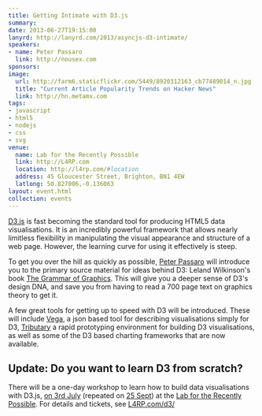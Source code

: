 ```yaml
---
title: Getting Intimate with D3.js
summary: 
date: 2013-06-27T19:15:00
lanyrd: http://lanyrd.com/2013/asyncjs-d3-intimate/
speakers:
- name: Peter Passaro
  link: http://nousex.com
sponsors: 
image:
  url: http://farm6.staticflickr.com/5449/8920312163_cb77489014_n.jpg
  title: "Current Article Popularity Trends on Hacker News"
  link: http://hn.metamx.com
tags:
- javascript
- html5
- nodejs
- css
- svg
venue:
  name: Lab for the Recently Possible
  link: http://L4RP.com
  location: http://l4rp.com/#location
  address: 45 Gloucester Street, Brighton, BN1 4EW
  latlong: 50.827006,-0.136063
layout: event.html
collection: events
---
```


[D3.js][d3] is fast becoming the standard tool for producing HTML5 data visualisations. It is an incredibly powerful framework that allows nearly limitless flexibility in manipulating the visual appearance and structure of a web page. However, the learning curve for using it effectively is steep. 

To get you over the hill as quickly as possible, [Peter Passaro][peter] will introduce you to the primary source material for ideas behind D3: Leland Wilkinson's book [The Grammar of Graphics][gg]. This will give you a deeper sense of D3's design DNA, and save you from having to read a 700 page text on graphics theory to get it.

A few great tools for getting up to speed with D3 will be introduced. These will include [Vega][vega], a json based tool for describing visualisations simply for D3, [Tributary][tributary] a rapid prototyping environment for building D3 visualisations, as well as some of the D3 based charting frameworks that are now available. 


## Update: Do you want to learn D3 from scratch?

There will be a one-day workshop to learn how to build data visualisations with D3.js, [on 3rd July][d3-workshop] (repeated on [25 Sept][d3-workshop-sept]) at the [Lab for the Recently Possible][L4RP]. For details and tickets, see [L4RP.com/d3/][d3-workshop]


[d3]: http://d3js.prg
[peter]: http://nousex.com
[gg]: http://www.amazon.co.uk/The-Grammar-Graphics-Statistics-Computing/dp/0387245448/svg-21
[vega]: http://trifacta.github.io/vega/
[tributary]: http://tributary.io
[L4RP]: http://L4RP.com
[d3-workshop]: http://L4RP.com/d3/
[d3-workshop-sept]: http://d3-september-2013-asyncjs.eventbrite.com
